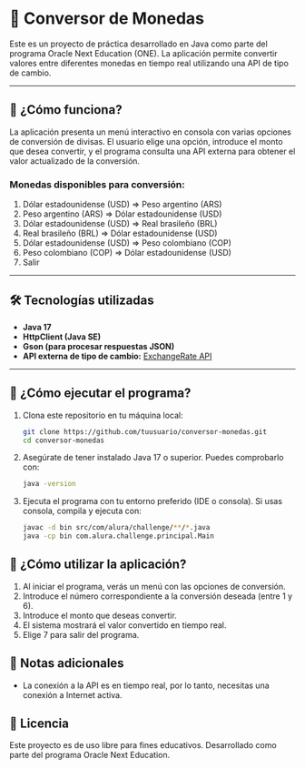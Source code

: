 # 💱 Conversor de Monedas

Este es un proyecto de práctica desarrollado en Java como parte del programa Oracle Next Education (ONE). La aplicación permite convertir valores entre diferentes monedas en tiempo real utilizando una API de tipo de cambio.

---

## 🚀 ¿Cómo funciona?

La aplicación presenta un menú interactivo en consola con varias opciones de conversión de divisas. El usuario elige una opción, introduce el monto que desea convertir, y el programa consulta una API externa para obtener el valor actualizado de la conversión.

### Monedas disponibles para conversión:

1. Dólar estadounidense (USD) => Peso argentino (ARS)
2. Peso argentino (ARS) => Dólar estadounidense (USD)
3. Dólar estadounidense (USD) => Real brasileño (BRL)
4. Real brasileño (BRL) => Dólar estadounidense (USD)
5. Dólar estadounidense (USD) => Peso colombiano (COP)
6. Peso colombiano (COP) => Dólar estadounidense (USD)
7. Salir

---

## 🛠️ Tecnologías utilizadas

- **Java 17**
- **HttpClient (Java SE)**
- **Gson (para procesar respuestas JSON)**
- **API externa de tipo de cambio:** [ExchangeRate API](https://www.exchangerate-api.com/)

---

## 🧪 ¿Cómo ejecutar el programa?

1. Clona este repositorio en tu máquina local:
   ```bash
   git clone https://github.com/tuusuario/conversor-monedas.git
   cd conversor-monedas

2. Asegúrate de tener instalado Java 17 o superior. Puedes comprobarlo con:
    ```bash
   java -version

3. Ejecuta el programa con tu entorno preferido (IDE o consola). Si usas consola, compila y ejecuta con:
    ```bash
    javac -d bin src/com/alura/challenge/**/*.java
    java -cp bin com.alura.challenge.principal.Main
   
## 🧭 ¿Cómo utilizar la aplicación?

1. Al iniciar el programa, verás un menú con las opciones de conversión.
2. Introduce el número correspondiente a la conversión deseada (entre 1 y 6).
3. Introduce el monto que deseas convertir.
4. El sistema mostrará el valor convertido en tiempo real.
5. Elige 7 para salir del programa.

## 📌 Notas adicionales
- La conexión a la API es en tiempo real, por lo tanto, necesitas una conexión a Internet activa.

## 📄 Licencia
Este proyecto es de uso libre para fines educativos. Desarrollado como parte del programa Oracle Next Education.